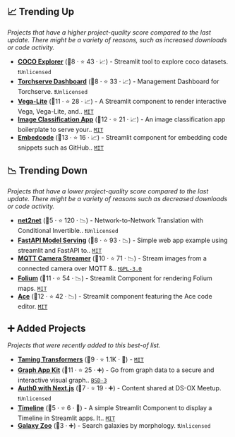 ## 📈 Trending Up

_Projects that have a higher project-quality score compared to the last update. There might be a variety of reasons, such as increased downloads or code activity._

- <b><a href="https://github.com/i008/COCO-dataset-explorer">COCO Explorer</a></b> (🥈8 ·  ⭐ 43 · 📈) - Streamlit tool to explore coco datasets. <code>❗Unlicensed</code>
- <b><a href="https://github.com/cceyda/torchserve-dashboard">Torchserve Dashboard</a></b> (🥉8 ·  ⭐ 33 · 📈) - Management Dashboard for Torchserve. <code>❗Unlicensed</code>
- <b><a href="https://github.com/domoritz/streamlit-vega-lite">Vega-Lite</a></b> (🥈11 ·  ⭐ 28 · 📈) - A Streamlit component to render interactive Vega, Vega-Lite, and.. <code><a href="http://bit.ly/34MBwT8">MIT</a></code>
- <b><a href="https://github.com/smaranjitghose/img_ai_app_boilerplate">Image Classification App</a></b> (🥇12 ·  ⭐ 21 · 📈) - An image classification app boilerplate to serve your.. <code><a href="http://bit.ly/34MBwT8">MIT</a></code>
- <b><a href="https://share.streamlit.io/randyzwitch/streamlit-embedcode/examples/streamlit_app.py">Embedcode</a></b> (🥇13 ·  ⭐ 16 · 📈) - Streamlit component for embedding code snippets such as GitHub.. <code><a href="http://bit.ly/34MBwT8">MIT</a></code>

## 📉 Trending Down

_Projects that have a lower project-quality score compared to the last update. There might be a variety of reasons such as decreased downloads or code activity._

- <b><a href="https://github.com/CompVis/net2net">net2net</a></b> (🥉5 ·  ⭐ 120 · 📉) - Network-to-Network Translation with Conditional Invertible.. <code>❗Unlicensed</code>
- <b><a href="https://github.com/davidefiocco/streamlit-fastapi-model-serving">FastAPI Model Serving</a></b> (🥉8 ·  ⭐ 93 · 📉) - Simple web app example using streamlit and FastAPI to.. <code><a href="http://bit.ly/34MBwT8">MIT</a></code>
- <b><a href="https://github.com/robmarkcole/mqtt-camera-streamer">MQTT Camera Streamer</a></b> (🥇10 ·  ⭐ 71 · 📉) - Stream images from a connected camera over MQTT &.. <code><a href="http://bit.ly/2M0xdwT">❗️GPL-3.0</a></code>
- <b><a href="https://share.streamlit.io/randyzwitch/streamlit-folium/examples/streamlit_app.py">Folium</a></b> (🥈11 ·  ⭐ 54 · 📉) - Streamlit Component for rendering Folium maps. <code><a href="http://bit.ly/34MBwT8">MIT</a></code>
- <b><a href="https://share.streamlit.io/okld/streamlit-ace/demo/">Ace</a></b> (🥈12 ·  ⭐ 42 · 📉) - Streamlit component featuring the Ace code editor. <code><a href="http://bit.ly/34MBwT8">MIT</a></code>

## ➕ Added Projects

_Projects that were recently added to this best-of list._

- <b><a href="https://github.com/CompVis/taming-transformers">Taming Transformers</a></b> (🥈9 ·  ⭐ 1.1K · 🐣) -  <code><a href="http://bit.ly/34MBwT8">MIT</a></code>
- <b><a href="https://github.com/graphistry/graph-app-kit">Graph App Kit</a></b> (🥇11 ·  ⭐ 25 · ➕) - Go from graph data to a secure and interactive visual graph.. <code><a href="http://bit.ly/3aKzpTv">BSD-3</a></code>
- <b><a href="https://github.com/asehmi/Data-Science-Meetup-Oxford/tree/master/StreamlitComponent">Auth0 with Next.js</a></b> (🥉7 ·  ⭐ 19 · ➕) - Content shared at DS-OX Meetup. <code>❗Unlicensed</code>
- <b><a href="https://www.innerdoc.com/nlp-timeline-demo/">Timeline</a></b> (🥉5 ·  ⭐ 6 · 🐣) - A simple Streamlit Component to display a Timeline in Streamlit apps. It.. <code><a href="http://bit.ly/34MBwT8">MIT</a></code>
- <b><a href="https://share.streamlit.io/mwalmsley/galaxy-poster/gz_decals_mike_walmsley.py">Galaxy Zoo</a></b> (🥉3 · ➕) - Search galaxies by morphology. <code>❗Unlicensed</code>

